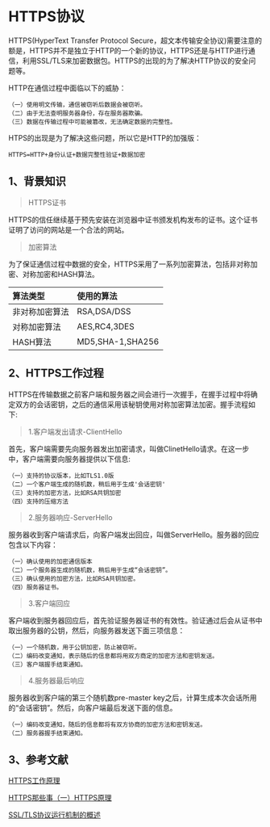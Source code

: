 # HTTPS协议

HTTPS(HyperText Transfer Protocol Secure，超文本传输安全协议)需要注意的额是，HTTPS并不是独立于HTTP的一个新的协议，HTTPS还是与HTTP进行通信，利用SSL/TLS来加密数据包。HTTPS的出现的为了解决HTTP协议的安全问题等。

HTTP在通信过程中面临以下的威胁：

```
（一）使用明文传输，通信被窃听后数据会被窃听。
（二）由于无法查明服务器身份，存在服务器欺骗。
（三）数据在传输过程中可能被篡改，无法确定数据的完整性。
```

HTPS的出现是为了解决这些问题，所以它是HTTP的加强版：


```
HTTPS=HTTP+身份认证+数据完整性验证+数据加密
```

## 1、背景知识

> HTTPS证书

HTTPS的信任继续基于预先安装在浏览器中证书颁发机构发布的证书。这个证书证明了访问的网站是一个合法的网站。

> 加密算法

为了保证通信过程中数据的安全，HTTPS采用了一系列加密算法，包括非对称加密、对称加密和HASH算法。

|算法类型|使用的算法|
|:---|:---|
|非对称加密算法|RSA,DSA/DSS|
|对称加密算法|AES,RC4,3DES|
|HASH算法|MD5,SHA-1,SHA256|

## 2、HTTPS工作过程

HTTPS在传输数据之前客户端和服务器之间会进行一次握手，在握手过程中将确定双方的会话密钥，之后的通信采用该秘钥使用对称加密算法加密。握手流程如下:

> 1.客户端发出请求-ClientHello

首先，客户端需要先向服务器发出加密请求，叫做ClinetHello请求。在这一步中，客户端需要向服务器提供以下信息:

```
（一）支持的协议版本，比如TLS1.0版
（二）一个客户端生成的随机数，稍后用于生成'会话密钥'
（三）支持的加密方法，比如RSA共钥加密
（四）支持的压缩方法
```

> 2.服务器响应-ServerHello

服务器收到客户端请求后，向客户端发出回应，叫做ServerHello。服务器的回应包含以下内容：

```
（一）确认使用的加密通信版本
（二）一个服务器生成的随机数，稍后用于生成“会话密钥”。
（三）确认使用的加密方法，比如RSA共钥加密。
（四）服务器证书。
```

> 3.客户端回应

客户端收到服务器回应后，首先验证服务器证书的有效性。验证通过后会从证书中取出服务器的公钥，然后，向服务器发送下面三项信息：

```
（一）一个随机数，用于公钥加密，防止被窃听。
（二）编码改变通知，表示随后的信息都将用双方商定的加密方法和密钥发送。
（三）客户端握手结束通知。
```

> 4.服务器最后响应

服务器收到客户端的第三个随机数pre-master key之后，计算生成本次会话所用的“会话密钥”。然后，向客户端最后发送下面的信息。

```
（一）编码改变通知，随后的信息都将有双方协商的加密方法和密钥发送。
（二）服务器握手结束通知。
```

## 3、参考文献

[HTTPS工作原理](https://www.cnblogs.com/ttltry-air/archive/2012/08/20/2647898.html)

[HTTPS那些事（一）HTTPS原理](https://www.guokr.com/post/114121/)

[SSL/TLS协议运行机制的概述](http://www.ruanyifeng.com/blog/2014/02/ssl_tls.html)


